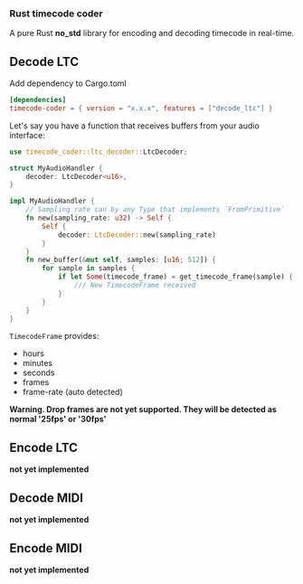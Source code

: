 ### Rust timecode coder

A pure Rust **no_std** library for encoding and decoding timecode in real-time.

## Decode LTC

Add dependency to Cargo.toml

```toml
[dependencies]
timecode-coder = { version = "x.x.x", features = ["decode_ltc"] }
```

Let's say you have a function that receives buffers from your audio interface:

```rust
use timecode_coder::ltc_decoder::LtcDecoder;

struct MyAudioHandler {
    decoder: LtcDecoder<u16>,
}

impl MyAudioHandler {
    // Sampling rate can by any Type that implements `FromPrimitive` 
    fn new(sampling_rate: u32) -> Self {
        Self {
            decoder: LtcDecoder::new(sampling_rate)
        }
    }
    fn new_buffer(&mut self, samples: [u16; 512]) {
        for sample in samples {
            if let Some(timecode_frame) = get_timecode_frame(sample) {
                /// New TimecodeFrame received
            }
        }
    }
}

```
`TimecodeFrame` provides:
- hours
- minutes
- seconds
- frames
- frame-rate (auto detected)

<strong>Warning. Drop frames are not yet supported. They will be detected as normal '25fps' or '30fps'</strong>

## Encode LTC

**not yet implemented**

## Decode MIDI

**not yet implemented**

## Encode MIDI

**not yet implemented**
